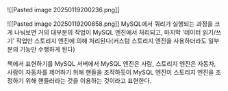 ![[Pasted image 20250119200236.png]]

![[Pasted image 20250119200858.png]]
MySQL에서 쿼리가 실행되는 과정을 크게 나눠보면 거의 대부분의 작업이 MySQL 엔진에서 처리되고,
마지막 '데이터 읽기/쓰기' 작업만 스토리지 엔진에 의해 처리된다(커스텀 스토리지 엔진을 사용하더라도 일부분의 기능만 수행하게 된다)

책에서 표현하기를 MySQL 서버에서 MySQL 엔진은 사람, 스토리지 엔진은 자동차, 사람이 자동차를 제어하기 위해 핸들을 조작하듯이 MySQL 엔진이 스토리지 엔진을 조정하기 위해 핸들러라는 것을 이용하는 것이라고 표현한다.

